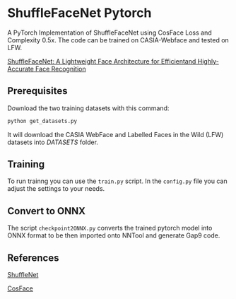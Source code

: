 # ShuffleFaceNet Pytorch

A PyTorch Implementation of ShuffleFaceNet using CosFace Loss and Complexity 0.5x. The code can be trained on CASIA-Webface and tested on LFW.

[ShuffleFaceNet: A Lightweight Face Architecture for Efficientand Highly-Accurate Face Recognition](http://openaccess.thecvf.com/content_ICCVW_2019/papers/LSR/Martindez-Diaz_ShuffleFaceNet_A_Lightweight_Face_Architecture_for_Efficient_and_Highly-Accurate_Face_ICCVW_2019_paper.pdf)

## Prerequisites

Download the two training datasets with this command:

```sh
python get_datasets.py
```

It will download the CASIA WebFace and Labelled Faces in the Wild (LFW) datasets into *DATASETS* folder.

## Training

To run trainng you can use the `train.py` script. In the `config.py` file you can adjust the settings to your needs.

## Convert to ONNX

The script `checkpoint2ONNX.py` converts the trained pytorch model into ONNX format to be then imported onto NNTool and generate Gap9 code. 


## References
[ShuffleNet](https://github.com/kuangliu/pytorch-cifar/blob/master/models/shufflenet.py)

[CosFace](https://github.com/YirongMao/softmax_variants/blob/master/model_utils.py)
